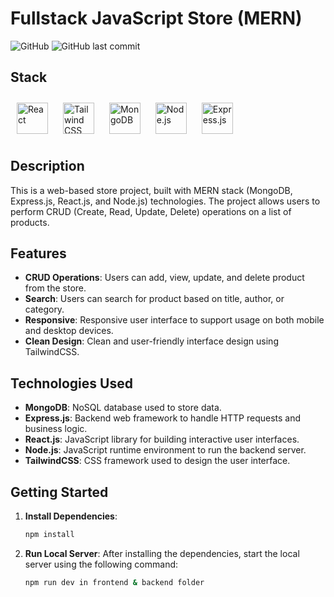 # Fullstack JavaScript Store (MERN)

![GitHub](https://img.shields.io/github/license/IrsanJam/MERN_BOOK_STORE)
![GitHub last commit](https://img.shields.io/github/last-commit/IrsanJam/MERN_BOOK_STORE)

## Stack 

<div align="left">
<a href="https://reactjs.org/" target="_blank"><img style="margin: 10px" src="https://profilinator.rishav.dev/skills-assets/react-original-wordmark.svg" alt="React" height="50" /></a>  
<a href="https://www.tailwindcss.com/" target="_blank"><img style="margin: 10px" src="https://profilinator.rishav.dev/skills-assets/tailwindcss.svg" alt="Tailwind CSS" height="50" /></a>  
<a href="https://www.mongodb.com/" target="_blank"><img style="margin: 10px" src="https://profilinator.rishav.dev/skills-assets/mongodb-original-wordmark.svg" alt="MongoDB" height="50" /></a>  
<a href="https://nodejs.org/" target="_blank"><img style="margin: 10px" src="https://profilinator.rishav.dev/skills-assets/nodejs-original-wordmark.svg" alt="Node.js" height="50" /></a>  
<a href="https://expressjs.com/" target="_blank"><img style="margin: 10px" src="https://profilinator.rishav.dev/skills-assets/express-original-wordmark.svg" alt="Express.js" height="50" /></a>  

</div>


## Description

This is a web-based  store project, built with MERN stack (MongoDB, Express.js, React.js, and Node.js) technologies. The project allows users to perform CRUD (Create, Read, Update, Delete) operations on a list of products.

## Features

- **CRUD Operations**: Users can add, view, update, and delete product from the store.
- **Search**: Users can search for product based on title, author, or category.
- **Responsive**: Responsive user interface to support usage on both mobile and desktop devices.
- **Clean Design**: Clean and user-friendly interface design using TailwindCSS.

## Technologies Used

- **MongoDB**: NoSQL database used to store data.
- **Express.js**: Backend web framework to handle HTTP requests and business logic.
- **React.js**: JavaScript library for building interactive user interfaces.
- **Node.js**: JavaScript runtime environment to run the backend server.
- **TailwindCSS**: CSS framework used to design the user interface.

## Getting Started

1. **Install Dependencies**: 
   ```bash
   npm install

2. **Run Local Server**: 
   After installing the dependencies, start the local server using the following command:
   ```bash
   npm run dev in frontend & backend folder

